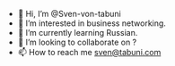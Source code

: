 - 👋 Hi, I’m @Sven-von-tabuni
- 👀 I’m interested in business networking.
- 🌱 I’m currently learning Russian.
- 💞️ I’m looking to collaborate on ?
- 📫 How to reach me sven@tabuni.com

<!---
Sven-von-tabuni/Sven-von-tabuni is a ✨ special ✨ repository because its `README.md` (this file) appears on your GitHub profile.
You can click the Preview link to take a look at your changes.
--->
